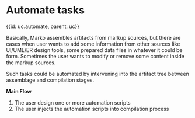 # Automate tasks
{{id: uc.automate, parent: uc}}

Basically, Marko assembles artifacts from markup sources, but there are cases when user wants to add some information from other sources like UI/UML/ER design tools, some prepared data files in whatever it could be form. Sometimes the user wants to modify or remove some content inside the markup sources.

Such tasks could be automated by intervening into the artifact tree between assemblage and compilation stages.

__Main Flow__

1. The user design one or more automation scripts
2. The user injects the automation scripts into compilation process

